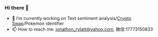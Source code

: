 ### Hi there 👋




- 🔭 I’m currently working on Text sentiment analysis/[Crypto Swap](https://github.com/AsterLaoWhy/Thinkful/blob/master/Final_Capstone1.ipynb)/Pokemon identifier
- 📫 How to reach me: jonathon_rylatt@yahoo.com, 微信:17773150833
<!--
**AsterLaoWhy/AsterLaoWhy** is a ✨ _special_ ✨ repository because its `README.md` (this file) appears on your GitHub profile.
- 🌱 I’m currently learning ...
- 👯 I’m looking to collaborate on ...
- 🤔 I’m looking for help with ...
- 💬 Ask me about ...

- 😄 Pronouns: ...
- ⚡ Fun fact: ...
-->
